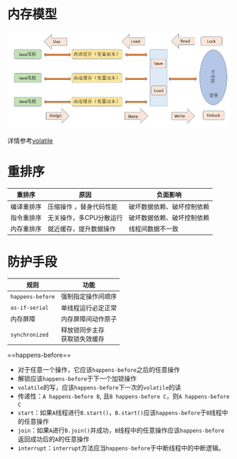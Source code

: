 # 内存模型

![这里写图片描述](../.imgs/8cedf683cdfacb3cfcd970cd739d5b9d.png)

详情参考[volatile](volatile.md)

# 重排序

| 重排序     | 原因                    | 负面影响                   |
| ---------- | ----------------------- | -------------------------- |
| 编译重排序 | 压缩操作 ，替身代码性能 | 破坏数据依赖、破坏控制依赖 |
| 指令重排序 | 无关操作，多CPU分散运行 | 破坏数据依赖、破坏控制依赖 |
| 内存重排序 | 就近缓存，提升数据操作  | 线程间数据不一致           |

# 防护手段

| 规则               | 功能                               |
| ------------------ | ---------------------------------- |
| ``happens-before`` | 强制指定操作间顺序                 |
| ``as-if-serial``   | 单线程运行必定正常                 |
| 内存屏障           | 内存屏障间动作原子                 |
| ``synchronized``   | 释放锁同步主存<br />获取锁失效缓存 |

==happens-before==

- 对于任意一个操作，它应该``happens-before``之后的任意操作
- 解锁应该``happens-before``于下一个加锁操作
- ``volatile``的写，应该``happens-before``下一次的``volatile``的读
- 传递性：``A happens-before B``, 且``B happens-before C``，则``A happens-before C``
- ``start``：如果``A``线程进行``B.start()``，``B.start()``应该``happens-before``于``B``线程中的任意操作
- ``join``：如果``A``进行``B.join()``并成功，``B``线程中的任意操作应该``happens-before``返回成功后的``A``的任意操作
- ``interrupt``：``interrupt``方法应当``happens-before``于中断线程中的中断逻辑。
